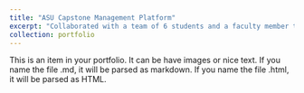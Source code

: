 ```yaml
---
title: "ASU Capstone Management Platform"
excerpt: "Collaborated with a team of 6 students and a faculty member to develop and deploy a CS/CSE Capstone platform used by 400+ students, 50+ sponsors, and multiple faculty members to manage project proposals, seminar submissions, and student assignments. <br/><img src='/images/capstone_homepage.png'>"
collection: portfolio
---
```


This is an item in your portfolio. It can be have images or nice text. If you name the file .md, it will be parsed as markdown. If you name the file .html, it will be parsed as HTML. 
